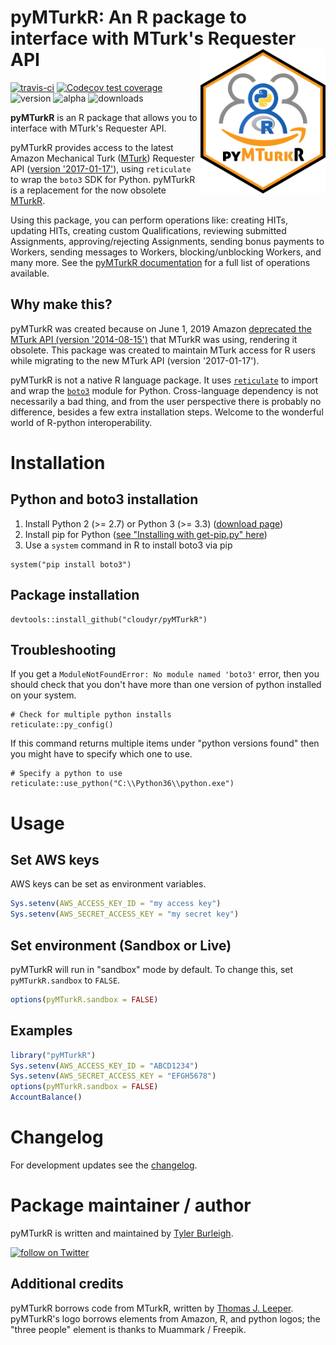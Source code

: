 # pyMTurkR: An R package to interface with MTurk's Requester API <img src="assets/hex-pyMTurkR.png" align="right" width="200" />

<!-- badges: start -->
[![travis-ci](https://travis-ci.org/cloudyr/pyMTurkR.svg?branch=master)](https://travis-ci.org/cloudyr/pyMTurkR?branch=master)
[![Codecov test coverage](https://codecov.io/gh/cloudyr/pyMTurkR/branch/master/graph/badge.svg)](https://codecov.io/gh/cloudyr/pyMTurkR?branch=master)
![version](https://img.shields.io/badge/version-0.6.8-blue.svg)
![alpha](https://img.shields.io/badge/status-alpha-lightgrey.svg)
![downloads](https://img.shields.io/badge/downloads-82-brightgreen)
<!-- badges: end -->

**pyMTurkR** is an R package that allows you to interface with MTurk's Requester API. 

pyMTurkR provides access to the latest Amazon Mechanical Turk (<a href='https://www.mturk.com'>MTurk</a>) Requester API (<a href="https://docs.aws.amazon.com/AWSMechTurk/latest/AWSMturkAPI/ApiReference_CreateHITOperation.html">version '2017-01-17'</a>), using `reticulate` to wrap the `boto3` SDK for Python. pyMTurkR is a replacement for the now obsolete [MTurkR](https://github.com/cloudyr/MTurkR).

Using this package, you can perform operations like: creating HITs, updating HITs, creating custom Qualifications, reviewing submitted Assignments, approving/rejecting Assignments, sending bonus payments to Workers, sending messages to Workers, blocking/unblocking Workers, and many more. See the [pyMTurkR documentation](assets/pyMTurkR.pdf) for a full list of operations available.


## Why make this?

pyMTurkR was created because on June 1, 2019 Amazon [deprecated the MTurk API (version '2014-08-15')](https://docs.aws.amazon.com/AWSMechTurk/latest/AWSMturkAPI-legacy/Welcome.html) that MTurkR was using, rendering it obsolete. This package was created to maintain MTurk access for R users while migrating to the new MTurk API (version '2017-01-17').

pyMTurkR is not a native R language package. It uses [`reticulate`](https://rstudio.github.io/reticulate) to import and wrap the [`boto3`](https://aws.amazon.com/sdk-for-python) module for Python. Cross-language dependency is not necessarily a bad thing, and from the user perspective there is probably no difference, besides a few extra installation steps. Welcome to the wonderful world of R-python interoperability.


# Installation

## Python and boto3 installation

1. Install Python 2 (>= 2.7) or Python 3 (>= 3.3) ([download page](https://www.python.org/downloads))
2. Install pip for Python ([see "Installing with get-pip.py" here](https://pip.pypa.io/en/stable/installing))
3. Use a `system` command in R to install boto3 via pip

```
system("pip install boto3")
```

## Package installation

```
devtools::install_github("cloudyr/pyMTurkR")
```

## Troubleshooting

If you get a `ModuleNotFoundError: No module named 'boto3'` error, then you should check that you don't have more than one version of python installed on your system.

```
# Check for multiple python installs
reticulate::py_config()
```

If this command returns multiple items under "python versions found" then you might have to specify which one to use.

```
# Specify a python to use
reticulate::use_python("C:\\Python36\\python.exe")
```

# Usage

## Set AWS keys

AWS keys can be set as environment variables.

```R
Sys.setenv(AWS_ACCESS_KEY_ID = "my access key")
Sys.setenv(AWS_SECRET_ACCESS_KEY = "my secret key")
```

## Set environment (Sandbox or Live)

pyMTurkR will run in "sandbox" mode by default. To change this, set `pyMTurkR.sandbox` to `FALSE`.

```R
options(pyMTurkR.sandbox = FALSE)
```


## Examples

```R
library("pyMTurkR")
Sys.setenv(AWS_ACCESS_KEY_ID = "ABCD1234")
Sys.setenv(AWS_SECRET_ACCESS_KEY = "EFGH5678")
options(pyMTurkR.sandbox = FALSE)
AccountBalance()
```

# Changelog

For development updates see the [changelog](https://github.com/cloudyr/pyMTurkR/blob/master/CHANGELOG.md).

# Package maintainer / author

pyMTurkR is written and maintained by [Tyler Burleigh](https://tylerburleigh.com).

<a href="https://twitter.com/intent/follow?screen_name=tylerburleigh"><img src="https://img.shields.io/twitter/follow/tylerburleigh?style=social&logo=twitter" alt="follow on Twitter"></a>

## Additional credits

pyMTurkR borrows code from MTurkR, written by [Thomas J. Leeper](https://thomasleeper.com). pyMTurkR's logo borrows elements from Amazon, R, and python logos; the "three people" element is thanks to Muammark / Freepik.
